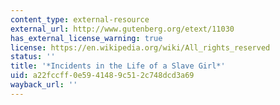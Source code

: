 ```yaml
---
content_type: external-resource
external_url: http://www.gutenberg.org/etext/11030
has_external_license_warning: true
license: https://en.wikipedia.org/wiki/All_rights_reserved
status: ''
title: '*Incidents in the Life of a Slave Girl*'
uid: a22fccff-0e59-4148-9c51-2c748dcd3a69
wayback_url: ''
---
```

